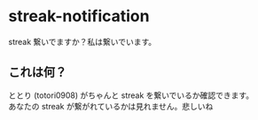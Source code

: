 # streak-notification
streak 繋いでますか？私は繋いでいます。

## これは何？
ととり (totori0908) がちゃんと streak を繋いでいるか確認できます。  
あなたの streak が繋がれているかは見れません。悲しいね